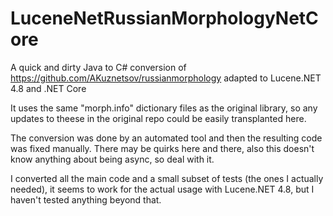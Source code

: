 # LuceneNetRussianMorphologyNetCore
A quick and dirty Java to C# conversion of https://github.com/AKuznetsov/russianmorphology adapted to Lucene.NET 4.8 and .NET Core

It uses the same "morph.info" dictionary files as the original library, so any updates to theese in the original repo could be easily transplanted here.

The conversion was done by an automated tool and then the resulting code was fixed manually. There may be quirks here and there, also this doesn't know anything about being async, so deal with it.

I converted all the main code and a small subset of tests (the ones I actually needed), it seems to work for the actual usage with Lucene.NET 4.8, but I haven't tested anything beyond that.